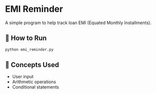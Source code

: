 # EMI Reminder

A simple program to help track loan EMI (Equated Monthly Installments).

## 🚀 How to Run
```bash
python emi_reminder.py
```

## 📖 Concepts Used
- User input
- Arithmetic operations
- Conditional statements
